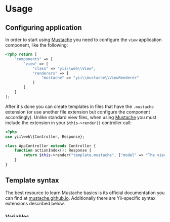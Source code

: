 # Usage

## Configuring application
In order to start using [Mustache](https://mustache.github.io) you need to configure the `view` application component, like the following:

``` php
<?php return [
	"components" => [
		"view" => [
			"class" => "yii\\web\\View",
			"renderers" => [
				"mustache" => "yii\\mustache\\ViewRenderer"
			]
		]
	]
];
```

After it's done you can create templates in files that have the `.mustache` extension (or use another file extension but configure the component accordingly). Unlike standard view files, when using [Mustache](https://mustache.github.io) you must include the extension in your `$this->render()` controller call:

``` php
<?php
use yii\web\{Controller, Response};

class AppController extends Controller {
	function actionIndex(): Response {
		return $this->render("template.mustache", ["model" => "The view model"]); 
	}
}
```

## Template syntax
The best resource to learn Mustache basics is its official documentation you can find at [mustache.github.io](https://mustache.github.io). Additionally there are Yii-specific syntax extensions described below.

### Variables
Within Mustache templates the following variables are always defined:

- `app`: the [`Yii::$app`](https://www.yiiframework.com/doc/api/2.0/yii-baseyii#$app-detail) instance.
- `this`: the current [`View`](https://www.yiiframework.com/doc/api/2.0/yii-base-view) object.

### Lambdas
- `format`: provides a set of commonly used data formatting methods.
- `html`: provides a set of methods for generating commonly used HTML tags.
- `i18n`: provides features related with internationalization (I18N) and localization (L10N).
- `url`: provides a set of methods for managing URLs.

### Partials
There are two ways of referencing partials:

```
{{> post }}
{{> @app/views/layouts/2columns }}
```

In the first case the view will be searched relatively to the current view path.
For `post.mustache`, that means these will be searched in the same directory as the currently rendered template.

In the second case we're using path aliases. All the [Yii aliases](https://www.yiiframework.com/doc/guide/2.0/en/concept-aliases) such as `@app` are available by default.
